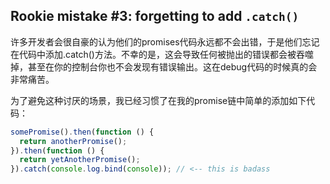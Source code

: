 ## Rookie mistake #3: forgetting to add `.catch()`

许多开发者会很自豪的认为他们的promises代码永远都不会出错，于是他们忘记在代码中添加.catch()方法。不幸的是，这会导致任何被抛出的错误都会被吞噬掉，甚至在你的控制台你也不会发现有错误输出。这在debug代码的时候真的会非常痛苦。

为了避免这种讨厌的场景，我已经习惯了在我的promise链中简单的添加如下代码：

```js
somePromise().then(function () {
  return anotherPromise();
}).then(function () {
  return yetAnotherPromise();
}).catch(console.log.bind(console)); // <-- this is badass
```
